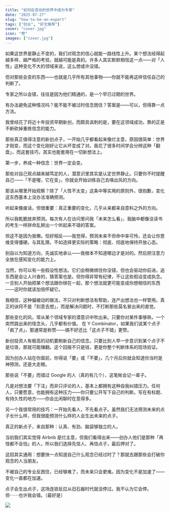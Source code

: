 ```yaml
---
title: "如何在变动的世界中成为专家"
date: "2025-07-27"
slug: "how-to-be-an-expert"
tags: ["创业", "好文推荐"]
cover: "cover.jpg"
icon: "😎"
images: ["cover.jpg"]
---
```

如果这世界是静止不变的，我们对观念的信心就能一路线性上升。某个想法经得起越多样、越严格的考验，就越可能是真的。许多人其实默默相信这一点——对「人性」这种变化不大的领域来说，这么想或许没错。



但对那些会变的东西——也就是几乎所有其他事物——你就不能再这样信任自己的判断了。



专家之所以会错，往往是因为他们精通的，是一个早已过期的世界。



有办法避免这种情况吗？能不能不被过时信念困住？答案是——可以，但得靠一点方法。



我曾经花了将近十年投资早期新创，而颇具讽刺的是，要在这领域成功，靠的正是不断砍掉重练信念的能力。



那些真正值得注意的新创点子，一开始几乎都看起来像烂主意，原因很简单：世界才刚变，而这个变化刚好让它从坏变成了对。我花了很多时间学会分辨这种「翻盘」，而这套技巧，其实也能套用在一切新想法上。



第一步，养成一种信念：世界一定会变。



那些对自己观点越来越笃定的人，潜意识里其实是认定世界静止。只要你不时提醒自己——「不是喔，它在变」，你就会开始训练自己去嗅出风的方向。



那该从哪里开始观察？除了「人性不太变」这条中等实用的原则外，很抱歉，变化这东西基本上没办法准确预测。



听起来像废话，但很重要：真正重要的变化，几乎从来都来自意料之外的方向。



所以我乾脆放弃预测。每次有人在访问里问我「未来怎么看」，我脑中都像没读书的考生一样拼命乱掰出一个听起来不错的答案。



但这不是因为我懒。恰好相反——我觉得，预测未来不但命中率可怜，还会让你思维变得僵硬。与其乱猜，不如选择更实际的策略：彻底、彻底地保持开放心态。



别自以为知道方向，先诚实地承认——我根本不知道哪边才是对的。然后把注意力全放在感知变化的能力上。



当然，你可以有一些假设性想法。它们会稍微绑住你没错，但也会驱动你前进。追东西是会让人兴奋的，猜答案也是。但你得非常有纪律，不让这些假设变成执念。
一旦别人开始把某个想法跟你绑在一起，那个想法就更可能变成你想相信的东西——这时你就该加倍怀疑它。



我相信，这种偏被动的做法，不只对判断想法有帮助，连产出想法也一样管用。真正的诀窍不是「刻意去想」，而是解决问题时，不打断那些莫名冒出来的直觉。



那些变化的风，常从某个领域专家的潜意识中吹出来。只要你对某件事够熟，一个突然跳出来的怪念头，几乎都有价值。
在 Y Combinator，如果我们说某个点子「疯了点」，那通常是称赞——搞不好还比「这点子不错」更赞。



新创投资人有极高的动机要刷新自己的信念。只要比别人早一步意识到某个点子不是垃圾，那就可能赚翻。这个回报不只是钱，更是你整个判断体系的现场验证。



因为创办人站在你面前，你得说「要」或「不要」，几个月后你就会知道你当时是神预测，还是大走眼。



那些说「不要」而错过 Google 的人（真的有几个），这笔帐会记一辈子。



凡是对想法要「下注」而非只评论的人，基本上都拥有这种自我纠错压力。任何人，只要愿意，也能拥有这种压力——你只要公开写下自己的判断。写在有标题、有持久性的地方——你会比闲聊时在意得多。



另一个我很常用的技巧：一开始先看人，不先看点子。虽然我们无法预测未来的点子长什么样，但我很能预测什么样的人会生出未来的点子。



真正的新点子，来自那种：认真、有劲、脑袋够独立的人。



当初我们其实觉得 Airbnb 是烂主意，但我们看得出来——创办人他们是那种「再怪都不会怕」的人，所以我们选择先信人、再信点子，最后押对了。



这招其实通用：想要快一点知道自己什么观念已经过时了？那就去跟那些会打破你观念的人当朋友。



不被自己的专业反困住，已经够难了，而未来只会更难。因为变化不是加速了——变化一直都在加速。



点子会生出点子，这场连锁反应从旧石器时代就没停过。我不认为它会停。
但⋯⋯也许我会错。（最好是）




![](https://prod-files-secure.s3.us-west-2.amazonaws.com/112d0858-5090-4d34-a606-b75eb8d65fd2/46476355-9cf3-4e99-9b7a-3531bc426380/1000202064.png?X-Amz-Algorithm=AWS4-HMAC-SHA256&X-Amz-Content-Sha256=UNSIGNED-PAYLOAD&X-Amz-Credential=ASIAZI2LB466WC7ZLMDD%2F20250926%2Fus-west-2%2Fs3%2Faws4_request&X-Amz-Date=20250926T044606Z&X-Amz-Expires=3600&X-Amz-Security-Token=IQoJb3JpZ2luX2VjEPz%2F%2F%2F%2F%2F%2F%2F%2F%2F%2FwEaCXVzLXdlc3QtMiJHMEUCIBBL5pEa%2Fj1ai0Sik6mMadW51HE5N%2BOtoW2UDR2Op%2FaFAiEAhPyJRUpgpLk2EFZrH4%2BbrFP8XGlLUDHyrcKNdhjksIsqiAQIhf%2F%2F%2F%2F%2F%2F%2F%2F%2F%2FARAAGgw2Mzc0MjMxODM4MDUiDI%2BfC%2BKiAC4TGHclDSrcAzTrEqGSsGL9val5rQ8ONTE1qOcVLTJQhCdNGBUM87gzQ8tHdOzE6gc4v%2BasZP9wugewCCIu%2FXMVwoSFBZTlApGMZW3CRnytR1yHnC7tDNFsBBUrY8xe3LoqW7lp0%2B1XmiWNhtjlQvvO70fut0cFziGgJ2hsdshPnaqxdz5KlXtaWLIfQwu6ADESXCGnxwbxr0dJ8ZUq%2FpuAYSZwWzEYLqXIP7LVGHDVv5wtNfaRmrpC1h9EZDxsMZSE351zkFx2fo2Z4fH0pt3NnM0Lycv%2BKZZPH19Zs0TRi%2FerqkA6C0v07pya%2B7jwXe5TneQnLqagWtuTmxuMLZUtPJJgw%2FA%2FCgZZ3yi8ZgVzNp8ToRVlFQGbyzoZoi9WDC9Ac1hmDb56UxbmUiBPnTkL0aKQywNocBTAURBD8xA0jQz0OoEEWY6Z%2B1JgEG1bQrVM8rK4CHLsQ0Jgi4XtRMUrCTaLRpF2D4%2BCDLxsiZS1fo3vUxjHsoq8dnHOON8%2BXAcEYMkSCSgAAFWqyJaHqbmaEvJkdulfZ1jCeEYLrU3L8Je5wZtl7qCqthx1akElXRdfQA8yPUeG9RrxIxZUy0xTcH1%2FUca87FnrBeA72hs2f6abvDqIal%2F2zW6p2VnbFC79pbquMPad2MYGOqUBK0HdPuJa1Fcy9yiicYLGpxUrNmRu5U5Cux7XaswrWwn0Au7n7uLRHsn9mplIh28y32brBtdqKR2iXmN6l3CpTcPDd6R0nLxD%2ByQ3REUeV50y8JFvqfQ0vWLSX2yV4rxFRLSqCqQ4KwMDiW9vVVwo5L8VWi%2Bsrl7wJ4XzNc4Gz1n4q46Ni8YKdFzFaY5e9kqoJpL%2BO3f36gHxAsUxu3CdTEdh4dYx&X-Amz-Signature=a186b11462befa8c277a7396b7cad9ce46848a941296f692001a73690c27791c&X-Amz-SignedHeaders=host&x-amz-checksum-mode=ENABLED&x-id=GetObject)

